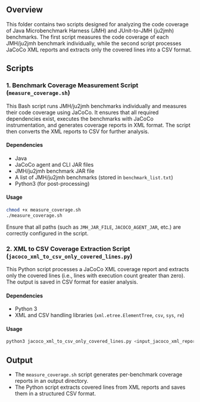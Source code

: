 ## Overview
This folder contains two scripts designed for analyzing the code coverage of Java Microbenchmark Harness (JMH) and JUnit-to-JMH (ju2jmh) benchmarks. The first script measures the code coverage of each JMH/ju2jmh benchmark individually, while the second script processes JaCoCo XML reports and extracts only the covered lines into a CSV format.

## Scripts

### 1. Benchmark Coverage Measurement Script (`measure_coverage.sh`)
This Bash script runs JMH/ju2jmh benchmarks individually and measures their code coverage using JaCoCo. It ensures that all required dependencies exist, executes the benchmarks with JaCoCo instrumentation, and generates coverage reports in XML format. The script then converts the XML reports to CSV for further analysis.

#### Dependencies
- Java
- JaCoCo agent and CLI JAR files
- JMH/ju2jmh benchmark JAR file
- A list of JMH/ju2jmh benchmarks (stored in `benchmark_list.txt`)
- Python3 (for post-processing)

#### Usage
```bash
chmod +x measure_coverage.sh
./measure_coverage.sh
```
Ensure that all paths (such as `JMH_JAR_FILE`, `JACOCO_AGENT_JAR`, etc.) are correctly configured in the script.

### 2. XML to CSV Coverage Extraction Script (`jacoco_xml_to_csv_only_covered_lines.py`)
This Python script processes a JaCoCo XML coverage report and extracts only the covered lines (i.e., lines with execution count greater than zero). The output is saved in CSV format for easier analysis.

#### Dependencies
- Python 3
- XML and CSV handling libraries (`xml.etree.ElementTree`, `csv`, `sys`, `re`)

#### Usage
```bash
python3 jacoco_xml_to_csv_only_covered_lines.py <input_jacoco_xml_report> <output_extracted_data.csv>
```

## Output
- The `measure_coverage.sh` script generates per-benchmark coverage reports in an output directory.
- The Python script extracts covered lines from XML reports and saves them in a structured CSV format.

